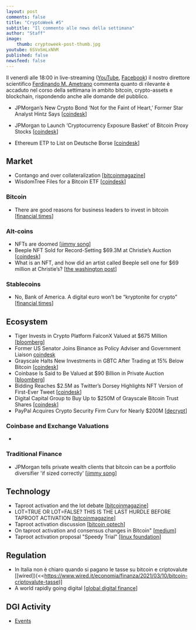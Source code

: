 ```yaml
---
layout: post
comments: false
title: "CryptoWeek #5"
subtitle: "Il commento alle news della settimana" 
author: "Staff"
image:
    thumb: cryptoweek-post-thumb.jpg
youtube: 6SVoSmLxNhM
published: false
newsfeed: false
---
```


Il venerdì alle 18:00 in live-streaming
([YouTube](https://www.youtube.com/watch?v=6SVoSmLxNhM&list=PLTLa2tRY91LI9MN6-_ai0J6jTRcY8znDc&index=1),
[Facebook](https://www.facebook.com/DigitalGoldInstitute))
il nostro direttore scientifico [Ferdinando M. Ametrano](https://www.ametrano.net)
commenta quanto di rilevante è accaduto nel corso della settimana
in ambito bitcoin, crypto-assets e blockchain,
rispondendo anche alle domande del pubblico.

<!--div id="buzzsprout-player-8035698"></div><script src="https://www.buzzsprout.com/1686991/8035698-cryptoweek-3-26-febbraio-2021.js?container_id=buzzsprout-player-8035698&player=small" type="text/javascript" charset="utf-8"></script-->

- JPMorgan’s New Crypto Bond ‘Not for the Faint of Heart,’ Former Star Analyst Hintz Says [[coindesk](https://www.coindesk.com/jpmorgan-crypto-bond-brad-hintz)]

- JPMorgan to Launch ‘Cryptocurrency Exposure Basket’ of Bitcoin Proxy Stocks [[coindesk](https://www.coindesk.com/jpmorgan-to-launch-cryptocurrency-exposure-basket-of-bitcoin-proxy-stocks)]

- Ethereum ETP to List on Deutsche Borse [[coindesk](https://www.coindesk.com/ethereum-etp-to-list-on-deutsche-borse)]

## Market

- Contango and over collateralization [[bitcoinmagazine](https://bitcoinmagazine.com/markets/contango-and-over-collateralization)]
- WisdomTree Files for a Bitcoin ETF [[coindesk](https://www.coindesk.com/wisdomtree-files-for-a-bitcoin-etf)]

### Bitcoin

- There are good reasons for business leaders to invest in bitcoin
[[financial times](https://www.ft.com/content/11e2ac1d-90e9-4308-9cac-d55e9ff13498)]

### Alt-coins

- NFTs are doomed [[jimmy song](https://jimmysong.substack.com/p/nfts-are-doomed-bitcoin-tech-talk)]
- Beeple NFT Sold for Record-Setting $69.3M at Christie’s Auction [[coindesk](https://www.coindesk.com/beeple-nft-christies-auction)]
- What is an NFT, and how did an artist called Beeple sell one for $69 million at Christie’s? [[the washington post](https://www.washingtonpost.com/technology/2021/03/12/nft-beeple-christies-blockchain/)]

### Stablecoins

- No, Bank of America. A digital euro won’t be “kryptonite for crypto” [[financial times](https://www.ft.com/content/07a06481-0337-419e-9f33-07d5a5881370)]

## Ecosystem

- Tiger Invests in Crypto Platform FalconX Valued at $675 Million [[bloomberg]](https://www.bloomberg.com/news/articles/2021-03-11/tiger-invests-in-crypto-platform-falconx-valued-at-675-million)
- Former US Senator Joins Binance as Policy Adviser and Government Liaison [coindesk](https://www.coindesk.com/binance-hires-max-baucus)
- Grayscale Halts New Investments in GBTC After Trading at 15% Below Bitcoin [[coindesk](https://www.coindesk.com/grayscale-halts-new-investments-in-gbtc-after-trading-at-15-below-bitcoin)]
- Coinbase Is Said to Be Valued at $90 Billion in Private Auction [[bloomberg](https://www.bloomberg.com/news/articles/2021-03-08/coinbase-is-said-to-be-valued-at-90-billion-in-private-auction)]
- Bidding Reaches $2.5M as Twitter’s Dorsey Highlights NFT Version of First-Ever Tweet [[coindesk](https://www.coindesk.com/twitter-ceo-jack-dorsey-is-offering-to-sell-the-first-ever-tweet)]
- Digital Capital Group to Buy Up to $250M of Grayscale Bitcoin Trust Shares [[coindesk](https://www.coindesk.com/digital-currency-group-to-put-up-to-250m-into-grayscales-bitcoin-trust)]
- PayPal Acquires Crypto Security Firm Curv for Nearly $200M [[decrypt](https://decrypt.co/60505/paypal-buys-crypto-firm-curv-for-nearly-200-million)]

### Coinbase and Exchange Valuations

- 

### Traditional Finance

- JPMorgan tells private wealth clients that bitcoin can be a portfolio diversifier 'if sized correctly' [[jimmy song](https://www.theblockcrypto.com/post/97257/jp-morgan-bitcoin-deck-private-client)]

## Technology

- Taproot activation and the lot debate [[bitcoinmagazine](https://bitcoinmagazine.com/technical/taproot-activation-and-the-lot-debate)]
- LOT=TRUE OR LOT=FALSE? THIS IS THE LAST HURDLE BEFORE TAPROOT ACTIVATION [[bitcoinmagazine](https://bitcoinmagazine.com/technical/lottrue-or-lotfalse-this-is-the-last-hurdle-before-taproot-activation)]
- Taproot activation discussion [[bitcoin optech](https://bitcoinops.org/en/newsletters/2021/03/10/)]
- On taproot activation and consensus changes in Bitcoin" [[medium](https://medium.com/@sdaftuar/on-taproot-activation-and-consensus-changes-in-bitcoin-5b3453e91c4e)]
- Taproot activation proposal "Speedy Trial" [[linux foundation](https://lists.linuxfoundation.org/pipermail/bitcoin-dev/2021-March/018583.html)]

## Regulation

- In Italia non è chiaro quando si pagano le tasse su bitcoin e criptovalute [[wired])(<<https://www.wired.it/economia/finanza/2021/03/10/bitcoin-criptovalute-tasse)]
- A world rapidly going digital [[global digital finance](https://www.gdf.io/wp-content/uploads/2021/01/GDF-Annual-Report-2020-v.2.pdf)]

## DGI Activity

- [Events](https://dgi.io/events/)
